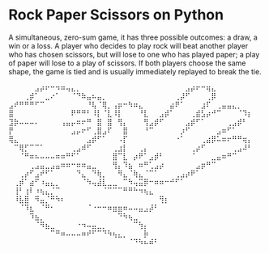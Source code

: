 # Rock Paper Scissors on Python

A simultaneous, zero-sum game, it has three possible outcomes: a draw, a win or a loss. A player who decides to play rock will beat another player who has chosen scissors, but will lose to one who has played paper; a play of paper will lose to a play of scissors. If both players choose the same shape, the game is tied and is usually immediately replayed to break the tie.

⠀⠀⠀⠀⠀⣠⡴⠖⠒⠲⠶⢤⣄⡀⠀⠀⠀⠀⠀⠀⠀⠀⠀⠀⠀⠀⠀⠀⠀⠀⠀⠀⠀⠀⣠⡴⠖⠒⢶⣄⠀⠀⠀⠀⠀⠀⠀
⠀⠀⠀⢀⡾⠁⠀⣀⠔⠁⠀⠀⠈⠙⠷⣤⠦⣤⡀⠀⠀⠀⠀⠀⠀⠀⠀⠀⠀⠀⠀⠀⢀⡼⠋⠀⠀⠀⢀⡿⠀⠀⠀⠀⠀⠀⠀
⣠⠞⠛⠛⠛⠋⠉⠀⠀⠀⠀⠀⠀⠀⠀⠘⢧⠈⢿⡀⢠⡶⠒⠳⠶⣄⠀⠀⠀⠀⠀⣴⠟⠁⠀⠀⠀⣰⠏⠀⢀⣤⣤⣄⡀⠀⠀
⣿⠀⠀⠀⠀⠀⠀⠀⠀⠀⠀⠀⠟⠛⠛⠃⠸⡇⠈⣇⠸⡇⠀⠀⠀⠘⣇⠀⠀⣠⡾⠁⠀⠀⠀⢀⣾⣣⡴⠚⠉⠀⠀⠀⠈⠹⡆⠀
⣹⡷⠤⠤⠤⠄⠀⠀⠀⠀⢠⣤⡤⠶⠖⠛⠀⣿⠀⣿⠀⢻⡄⠀⠀⠀⢻⣠⡾⠋⠀⠀⠀⠀⣠⡾⠋⠁⠀⠀⠀⠀⢀⣠⡾⠃⠀
⡟⠀⠀⠀⠀⠀⠀⠀⠀⠀⠀⠀⣠⡤⠖⠋⢀⣿⣠⠏⠀⠀⣿⠀⠀⠀⠘⠉⠀⠀⠀⠀⠀⡰⠋⠀⠀⠀⠀⠀⣠⠶⠋⠁⠀⠀⠀
⢿⣄⠀⠀⠀⠀⠀⠀⠀⠀⠀⠀⠀⠀⠀⣠⡾⠋⠁⠀⠀⠠⡏⠀⠀⠀⠀⠀⠀⠀⠀⠀⠐⠁⠀⠀⠀⢀⣴⡿⠥⠶⠖⠛⠛⢶⡄
⠀⠉⢿⡋⠉⠉⠁⠀⠀⠀⠀⠀⢀⣠⠾⠋⠀⠀⠀⠀⢀⣰⡇⠀⠀⢀⡄⠀⠀⠀⠀⠀⠀⠀⠀⢀⡴⠋⠀⠀⠀⠀⠀⢀⣠⠼⠃
⠀⠀⠈⠛⠶⠦⠤⠤⠤⠶⠶⠛⠋⠁⠀⠀⠀⠀⠀⠀⣿⠉⣇⠀⡴⠟⠁⣠⡾⠃⠀⠀⠀⠀⠀⠈⠀⠀⠀⣀⣤⠶⠛⠉⠀⠀⠀
⠀⠀⠀⠀⢀⣠⣤⣀⣠⣤⠶⠶⠒⠶⠶⣤⣀⠀⠀⠀⢻⡄⠹⣦⠀⠶⠛⢁⣠⡴⠀⠀⠀⠀⠀⠀⣠⡶⠛⠉⠀⠀⠀⠀⠀⠀⠀
⠀⠀⢀⡴⠋⣠⠞⠋⠁⠀⠀⠀⠀⠙⣄⠀⠙⢷⡀⠀⠀⠻⣄⠈⢷⣄⠈⠉⠁⠀⠀⠀⢀⣠⡴⠟⠁⠀⠀⠀⠀⠀⠀⠀⠀⠀⠀
⠀⢀⡾⠁⣴⠋⠰⣤⣄⡀⠀⠀⠀⠀⠈⠳⢤⣼⣇⣀⣀⠀⠉⠳⢤⣭⡿⠒⠶⠶⠒⠚⠋⠁⠀⠀⠀⠀⠀⠀⠀⠀⠀⠀⠀⠀⠀
⠀⢸⠃⢰⠇⠰⢦⣄⡈⠉⠀⠀⠀⠀⠀⠀⠀⠀⠈⠉⠉⠉⠛⠛⠓⠲⢦⣄⠀⠀⠀⠀⠀⠀⠀⠀⠀⠀⠀⠀⠀⠀⠀⠀⠀⠀⠀
⠀⠸⣧⣿⠀⠻⣤⡈⠛⠳⠆⠀⠀⠀⠀⠀⠀⠀⠀⠀⠀⠀⠀⠀⠀⠀⠀⠀⠀⢻⡆⠀⠀⠀⠀⠀⠀⠀⠀⠀⠀⠀⠀⠀⠀⠀⠀⠀⠀
⠀⠀⠈⠹⣆⠀⠈⠛⠂⠀⠀⠀⠀⠀⠀⠈⠐⠒⠒⠶⣶⣶⠶⠤⠤⣤⣠⡼⠃⠀⠀⠀⠀⠀⠀⠀⠀⠀⠀⠀⠀⠀⠀⠀⠀⠀⠀
⠀⠀⠀⠀⠹⣦⡀⠀⠀⠀⠀⠀⠀⠀⠀⠀⠀⠀⠀⠀⠀⠙⠳⢦⣀⠀⠀⠀⠀⠀⠀⠀⠀⠀⠀⠀⠀⠀⠀⠀⠀⠀⠀⠀⠀⠀⠀
⠀⠀⠀⠀⠀⠈⠻⣦⣀⠀⠀⠀⠀⠐⠲⠤⣤⣀⡀⠀⠀⠀⠀⠀⠉⢳⡄⠀⠀⠀⠀⠀⠀⠀⠀⠀⠀⠀⠀⠀⠀⠀⠀⠀⠀⠀⠀
⠀⠀⠀⠀⠀⠀⠀⠀⠉⠛⠶⠤⠤⠤⠶⠞⠋⠉⠙⠳⢦⣄⡀⠀⠀⠀⡷⠀⠀⠀⠀⠀⠀⠀⠀⠀⠀⠀⠀⠀⠀⠀⠀⠀⠀⠀⠀
⠀⠀⠀⠀⠀⠀⠀⠀⠀⠀⠀⠀⠀⠀⠀⠀⠀⠀⠀⠀⠀⠀⠀⠈⠙⠳⠦⠾⠃⠀⠀⠀⠀⠀⠀⠀⠀⠀⠀⠀⠀⠀⠀⠀⠀⠀⠀⠀⠀
